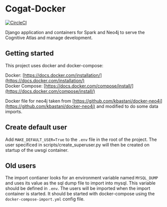 # Cogat-Docker
[![CircleCI](https://circleci.com/gh/poldracklab/cogat/tree/master.svg?style=svg)](https://circleci.com/gh/poldracklab/cogat/tree/master)

Django application and containers for Spark and Neo4j to serve the Cognitive Atlas and manage development.


## Getting started

This project uses docker and docker-compose:


Docker:  [https://docs.docker.com/installation/](https://docs.docker.com/installation/)<br />
Docker Compose: [https://docs.docker.com/compose/install/](https://docs.docker.com/compose/install/)

Docker file for neo4j taken from [https://github.com/kbastani/docker-neo4j](https://github.com/kbastani/docker-neo4j) and modified to do some data imports.

## Create default user

Add `MAKE_DEFAULT_USER=True` to the `.env` file in the root of the project. The user specificed in scripts/create_superuser.py will then be created on startup of the uwsgi container.

## Old users

The import contianer looks for an environment variable named `MYSQL_DUMP` and uses its value as the sql dump file to import into mysql. This variable should be defined in `.env`. The users will be imported when the import container is started. It should be started with docker-compose using the `docker-compose-import.yml` config file.
